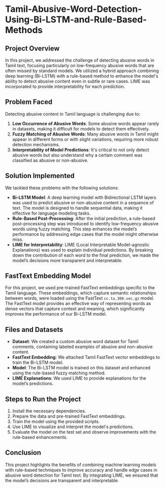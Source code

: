 # Tamil-Abusive-Word-Detection-Using-Bi-LSTM-and-Rule-Based-Methods

## Project Overview
In this project, we addressed the challenge of detecting abusive words in Tamil text, focusing particularly on low-frequency abusive words that are often missed by standard models. We utilized a hybrid approach combining deep learning (Bi-LSTM) with a rule-based method to enhance the model's ability to detect abusive content even in subtle or rare cases. LIME was incorporated to provide interpretability for each prediction.

## Problem Faced
Detecting abusive content in Tamil language is challenging due to:
1. **Low Occurrence of Abusive Words**: Some abusive words appear rarely in datasets, making it difficult for models to detect them effectively.
2. **Fuzzy Matching of Abusive Words**: Many abusive words in Tamil might appear in different forms or with slight variations, requiring more robust detection mechanisms.
3. **Interpretability of Model Predictions**: It's critical to not only detect abusive words but also understand why a certain comment was classified as abusive or non-abusive.

## Solution Implemented
We tackled these problems with the following solutions:
- **Bi-LSTM Model**: A deep learning model with Bidirectional LSTM layers was used to predict abusive or non-abusive content in a sequence of text. The model is designed to handle sequential data, making it effective for language modeling tasks.
- **Rule-Based Post-Processing**: After the initial prediction, a rule-based post-processing step was introduced to identify low-frequency abusive words using fuzzy matching. This step enhances the model’s performance by addressing edge cases that the model might otherwise miss.
- **LIME for Interpretability**: LIME (Local Interpretable Model-agnostic Explanations) was used to explain individual predictions. By breaking down the contribution of each word to the final prediction, we made the model’s decisions more transparent and interpretable.

## FastText Embedding Model
For this project, we used pre-trained FastText embeddings specific to the Tamil language. These embeddings, which capture semantic relationships between words, were loaded using the FastText `cc.ta.300.vec.gz` model. The FastText model provides an effective way of representing words as dense vectors that capture context and meaning, which significantly improves the performance of our Bi-LSTM model.

## Files and Datasets
- **Dataset**: We created a custom abusive word dataset for Tamil comments, containing labeled examples of abusive and non-abusive content.
- **FastText Embedding**: We attached Tamil FastText vector embeddings to train the Bi-LSTM model.
- **Model**: The Bi-LSTM model is trained on this dataset and enhanced using the rule-based fuzzy matching method.
- **LIME Explanations**: We used LIME to provide explanations for the model’s predictions.

## Steps to Run the Project
1. Install the necessary dependencies.
2. Prepare the data and pre-trained FastText embeddings.
3. Train the model using the provided scripts.
4. Use LIME to visualize and interpret the model's predictions.
5. Evaluate the model on the test set and observe improvements with the rule-based enhancements.

## Conclusion
This project highlights the benefits of combining machine learning models with rule-based techniques to improve accuracy and handle edge cases in abusive word detection for Tamil text. By integrating LIME, we ensured that the model’s decisions are transparent and interpretable.



